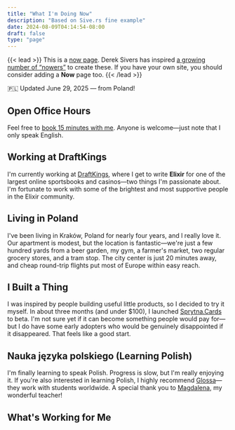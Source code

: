 ```yaml
---
title: "What I'm Doing Now"
description: "Based on Sive.rs fine example"
date: 2024-08-09T04:14:54-08:00
draft: false
type: "page"
---
```


{{< lead >}}
This is a [now page](https://nownownow.com/about). Derek Sivers has inspired [a growing number of “nowers”](https://nownownow.com/) to create these. If you have your own site, you should consider adding a **Now** page too.
{{< /lead >}}

:poland: Updated June 29, 2025 — from Poland!

## Open Office Hours

Feel free to [book 15 minutes with me](https://fantastical.app/sprytna/open-office). Anyone is welcome—just note that I only speak English.

## Working at DraftKings

I'm currently working at [DraftKings](https://www.draftkings.com/), where I get to write **Elixir** for one of the largest online sportsbooks and casinos—two things I'm passionate about. I'm fortunate to work with some of the brightest and most supportive people in the Elixir community.


## Living in Poland

I've been living in Kraków, Poland for nearly four years, and I really love it. Our apartment is modest, but the location is fantastic—we're just a few hundred yards from a beer garden, my gym, a farmer's market, two regular grocery stores, and a tram stop. The city center is just 20 minutes away, and cheap round-trip flights put most of Europe within easy reach.


## I Built a Thing

I was inspired by people building useful little products, so I decided to try it myself. In about three months (and under $100), I launched [Sprytna.Cards](https://sprytna.cards/) to beta. I'm not sure yet if it can become something people would pay for—but I do have some early adopters who would be genuinely disappointed if it disappeared. That feels like a good start.


## Nauka języka polskiego (Learning Polish)

I'm finally learning to speak Polish. Progress is slow, but I'm really enjoying it. If you're also interested in learning Polish, I highly recommend [Glossa](https://e-polish.eu/polish-for-foreigners)—they work with students worldwide. A special thank you to [Magdalena](https://e-polish.eu/en/polish_teachers_online/magdalena_wygladacz), my wonderful teacher!

## What's Working for Me
